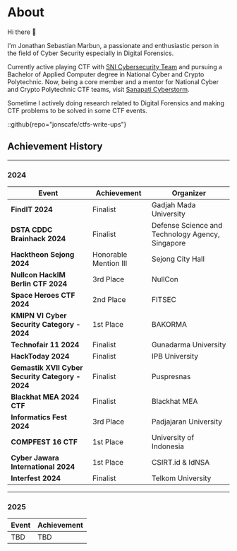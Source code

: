# About
Hi there 👋

I'm Jonathan Sebastian Marbun, a passionate and enthusiastic person in the field of Cyber Security especially in Digital Forensics.

Currently active playing CTF with [SNI Cybersecurity Team](https://serikatnewbie.me) and pursuing a Bachelor of Applied Computer degree in National Cyber and Crypto Polytechnic. Now, being a core member and a mentor for National Cyber and Crypto Polytechnic CTF teams, visit [Sanapati Cyberstorm](http://146.190.194.189/).

Sometime I actively doing research related to Digital Forensics and making CTF problems to be solved in some CTF events.

::github{repo="jonscafe/ctfs-write-ups"}

## Achievement History
---
### 2024
| Event | Achievement | Organizer |
|------------------------------|--------------|--------------|
| **FindIT 2024** | Finalist | Gadjah Mada University |
| **DSTA CDDC Brainhack 2024** | Finalist | Defense Science and Technology Agency, Singapore |
| **Hacktheon Sejong 2024** | Honorable Mention III | Sejong City Hall |
| **Nullcon HackIM Berlin CTF 2024** | 3rd Place | NullCon |
| **Space Heroes CTF 2024** | 2nd Place | FITSEC |
| **KMIPN VI Cyber Security Category - 2024** | 1st Place | BAKORMA |
| **Technofair 11 2024** | Finalist | Gunadarma University |
| **HackToday 2024** | Finalist | IPB University |
| **Gemastik XVII Cyber Security Category - 2024** | Finalist | Puspresnas |
| **Blackhat MEA 2024 CTF** | Finalist | Blackhat MEA |
| **Informatics Fest 2024** | 3rd Place | Padjajaran University |
| **COMPFEST 16 CTF** | 1st Place | University of Indonesia |
| **Cyber Jawara International 2024** | 1st Place | CSIRT.id & IdNSA |
| **Interfest 2024** | Finalist | Telkom University |
---
### 2025
| Event | Achievement |
|------------------------------|--------------|
| TBD | TBD |
